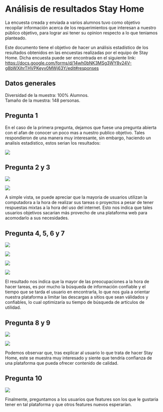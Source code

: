 # Análisis de resultados Stay Home

La encuesta creada y enviada a varios alumnos tuvo como objetivo recopilar información acerca de los requerimientos que interesan a nuestro público objetivo, para lograr asi tener su opinion respecto a lo que teniamos planteado.

Este documento tiene el objetivo de hacer un análisis estadístico de los resultados obtenidos en las encuestas realizadas por el equipo de Stay Home. Dicha encuesta puede ser encontrada en el siguiente link: https://docs.google.com/forms/d/14wh0bNK3MSg3WY8v24V-g8bWXihrTHVPKeyv0MWj63Y/edit#responses

## Datos generales
Diversidad de la muestra: 100% Alumnos.<br/>
Tamaño de la muestra: 148 personas.

## Pregunta 1

En el caso de la primera pregunta, dejamos que fuese una pregunta abierta con el afan de conocer un poco mas a nuestro publico objetivo. Tales respondieron de una manera muy interesante, sin embargo, haciendo un analisis estadistico, estos serian los resultados:

![](p1.PNG)

## Pregunta 2 y 3

![](p2.PNG)

![](p3.PNG)

A simple vista, se puede apreciar que la mayoria de usuarios utilizan la computadora a la hora de realizar sus tareas o proyectos a pesar de tener respuestas mixtas a la hora del uso del internet. Esto nos indica que tales usuarios objetivos sacarian más provecho de una plataforma web para acomodarlo a sus necesidades.

## Pregunta 4, 5, 6 y 7

![](p4.PNG)

![](p5.PNG)

![](p6.PNG)

![](p7.PNG)

El resultado nos indica que la mayor de las preocupaciones a la hora de hacer tareas, es por mucho la búsqueda de información confiable y el tiempo que se tarda el usuario en encontrarla, lo que nos guía a orientar nuestra plataforma a limitar las descargas a sitios que sean válidados y confiables, lo cual optimizaría su tiempo de búsqueda de artículos de utilidad.

## Pregunta 8 y 9

![](p8.PNG)

![](p9.PNG)

Podemos observar que, tras explicar al usuario lo que trata de hacer Stay Home, este se muestra muy interesado y siente que tendría confianza de una plataforma que pueda ofrecer contenido de calidad.

## Pregunta 10

![](p10.PNG)

Finalmente, preguntamos a los usuarios que features son los que le gustaria tener en tal plataforma y que otros features nuevos esperarían.


